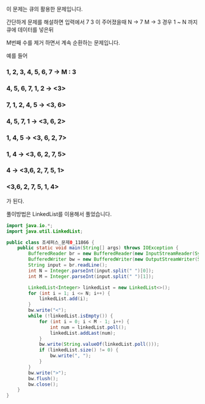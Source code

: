 
이 문제는 큐의 활용한 문제입니다.

간단하게 문제를 해설하면 
입력에서 7 3 이 주어졌을때
N -> 7
M -> 3
경우 1 ~ N 까지 큐에 데이터를 넣은뒤 

M번째 수를 제거 하면서 계속 순환하는 문제입니다.

예를 들어 

### 1, 2, 3, 4, 5, 6, 7 -> M : 3
### 4, 5, 6, 7, 1, 2  -> <3>
### 7, 1, 2, 4, 5 -> <3, 6>
### 4, 5, 7, 1 -> <3, 6, 2>
### 1, 4, 5 -> <3, 6, 2, 7>
### 1, 4 -> <3, 6, 2, 7, 5>
### 4 -> <3,6, 2, 7, 5, 1>
### <3,6, 2, 7, 5, 1, 4>

가 된다.

풀이방법은 LinkedList를 이용해서 풀었습니다.

~~~~java
import java.io.*;
import java.util.LinkedList;

public class 조세퍼스_문제0_11866 {
    public static void main(String[] args) throws IOException {
        BufferedReader br = new BufferedReader(new InputStreamReader(System.in));
        BufferedWriter bw = new BufferedWriter(new OutputStreamWriter(System.out));
        String input = br.readLine();
        int N = Integer.parseInt(input.split(" ")[0]);
        int M = Integer.parseInt(input.split(" ")[1]);

        LinkedList<Integer> linkedList = new LinkedList<>();
        for (int i = 1; i <= N; i++) {
            linkedList.add(i);
        }
        bw.write("<");
        while (!linkedList.isEmpty()) {
            for (int i = 0; i < M - 1; i++) {
                int num = linkedList.poll();
                linkedList.addLast(num);
            }
            bw.write(String.valueOf(linkedList.poll()));
            if (linkedList.size() != 0) {
                bw.write(", ");
            }
        }
        bw.write(">");
        bw.flush();
        bw.close();
    }
}
